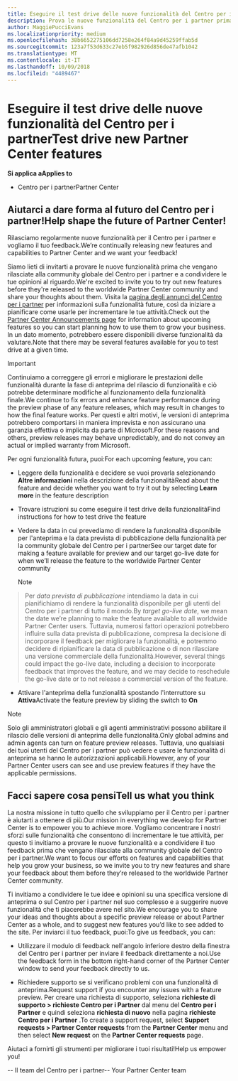 ```yaml
---
title: Eseguire il test drive delle nuove funzionalità del Centro per i partner
description: Prova le nuove funzionalità del Centro per i partner prima che vengano rilasciate e facci sapere cosa ne pensi. Aiutarci a dare forma al futuro del Centro per i partner!
author: MaggiePucciEvans
ms.localizationpriority: medium
ms.openlocfilehash: 38b6652275106dd7258e264f84a9d45259ffab5d
ms.sourcegitcommit: 123a7f53d633c27eb5f982926d856de47afb1042
ms.translationtype: MT
ms.contentlocale: it-IT
ms.lasthandoff: 10/09/2018
ms.locfileid: "4489467"
---
```

# <a name="test-drive-new-partner-center-features"></a><span data-ttu-id="59250-104">Eseguire il test drive delle nuove funzionalità del Centro per i partner</span><span class="sxs-lookup"><span data-stu-id="59250-104">Test drive new Partner Center features</span></span>

**<span data-ttu-id="59250-105">Si applica a</span><span class="sxs-lookup"><span data-stu-id="59250-105">Applies to</span></span>**

- <span data-ttu-id="59250-106">Centro per i partner</span><span class="sxs-lookup"><span data-stu-id="59250-106">Partner Center</span></span>

## <a name="help-shape-the-future-of-partner-center"></a><span data-ttu-id="59250-107">Aiutarci a dare forma al futuro del Centro per i partner!</span><span class="sxs-lookup"><span data-stu-id="59250-107">Help shape the future of Partner Center!</span></span>

<span data-ttu-id="59250-108">Rilasciamo regolarmente nuove funzionalità per il Centro per i partner e vogliamo il tuo feedback.</span><span class="sxs-lookup"><span data-stu-id="59250-108">We’re continually releasing new features and capabilities to Partner Center and we want your feedback!</span></span> 

<span data-ttu-id="59250-109">Siamo lieti di invitarti a provare le nuove funzionalità prima che vengano rilasciate alla community globale del Centro per i partner e a condividere le tue opinioni al riguardo.</span><span class="sxs-lookup"><span data-stu-id="59250-109">We're excited to invite you to try out new features before they're released to the worldwide Partner Center community and share your thoughts about them.</span></span> <span data-ttu-id="59250-110">Visita la [pagina degli annunci del Centro per i partner](https://partnercenter.microsoft.com/pcv/announcements) per informazioni sulla funzionalità future, così da iniziare a pianificare come usarle per incrementare le tue attività.</span><span class="sxs-lookup"><span data-stu-id="59250-110">Check out the [Partner Center Announcements page](https://partnercenter.microsoft.com/pcv/announcements) for information about upcoming features so you can start planning how to use them to grow your business.</span></span> <span data-ttu-id="59250-111">In un dato momento, potrebbero essere disponibili diverse funzionalità da valutare.</span><span class="sxs-lookup"><span data-stu-id="59250-111">Note that there may be several features available for you to test drive at a given time.</span></span>

> [!IMPORTANT]  
> <span data-ttu-id="59250-112">Continuiamo a correggere gli errori e migliorare le prestazioni delle funzionalità durante la fase di anteprima del rilascio di funzionalità e ciò potrebbe determinare modifiche al funzionamento della funzionalità finale.</span><span class="sxs-lookup"><span data-stu-id="59250-112">We continue to fix errors and enhance feature performance during the preview phase of any feature releases, which may result in changes to how the final feature works.</span></span> <span data-ttu-id="59250-113">Per questi e altri motivi, le versioni di anteprima potrebbero comportarsi in maniera imprevista e non assicurano una garanzia effettiva o implicita da parte di Microsoft.</span><span class="sxs-lookup"><span data-stu-id="59250-113">For these reasons and others, preview releases may behave unpredictably, and do not convey an actual or implied warranty from Microsoft.</span></span>

<span data-ttu-id="59250-114">Per ogni funzionalità futura, puoi:</span><span class="sxs-lookup"><span data-stu-id="59250-114">For each upcoming feature, you can:</span></span>

-   <span data-ttu-id="59250-115">Leggere della funzionalità e decidere se vuoi provarla selezionando **Altre informazioni** nella descrizione della funzionalità</span><span class="sxs-lookup"><span data-stu-id="59250-115">Read about the feature and decide whether you want to try it out by selecting **Learn more** in the feature description</span></span> 

-   <span data-ttu-id="59250-116">Trovare istruzioni su come eseguire il test drive della funzionalità</span><span class="sxs-lookup"><span data-stu-id="59250-116">Find instructions for how to test drive the feature</span></span>

-   <span data-ttu-id="59250-117">Vedere la data in cui prevediamo di rendere la funzionalità disponibile per l'anteprima e la data prevista di pubblicazione della funzionalità per la community globale del Centro per i partner</span><span class="sxs-lookup"><span data-stu-id="59250-117">See our target date for making a feature available for preview and our target go-live date for when we’ll release the feature to the worldwide Partner Center community</span></span> 

    > [!NOTE]  
>  <span data-ttu-id="59250-118">Per *data prevista di pubblicazione* intendiamo la data in cui pianifichiamo di rendere la funzionalità disponibile per gli utenti del Centro per i partner di tutto il mondo.</span><span class="sxs-lookup"><span data-stu-id="59250-118">By *target go-live date*, we mean the date we’re planning to make the feature available to all worldwide Partner Center users.</span></span> <span data-ttu-id="59250-119">Tuttavia, numerosi fattori operazioni potrebbero influire sulla data prevista di pubblicazione, compresa la decisione di incorporare il feedback per migliorare la funzionalità, e potremmo decidere di ripianificare la data di pubblicazione o di non rilasciare una versione commerciale della funzionalità.</span><span class="sxs-lookup"><span data-stu-id="59250-119">However, several things could impact the go-live date, including a decision to incorporate feedback that improves the feature, and we may decide to reschedule the go-live date or to not release a commercial version of the feature.</span></span>  

-   <span data-ttu-id="59250-120">Attivare l'anteprima della funzionalità spostando l'interruttore su **Attiva**</span><span class="sxs-lookup"><span data-stu-id="59250-120">Activate the feature preview by sliding the switch to **On**</span></span>

> [!NOTE]  
>  <span data-ttu-id="59250-121">Solo gli amministratori globali e gli agenti amministrativi possono abilitare il rilascio delle versioni di anteprima delle funzionalità.</span><span class="sxs-lookup"><span data-stu-id="59250-121">Only global admins and admin agents can turn on feature preview releases.</span></span> <span data-ttu-id="59250-122">Tuttavia, uno qualsiasi dei tuoi utenti del Centro per i partner può vedere e usare le funzionalità di anteprima se hanno le autorizzazioni applicabili.</span><span class="sxs-lookup"><span data-stu-id="59250-122">However, any of your Partner Center users can see and use preview features if they have the applicable permissions.</span></span>
 
## <a name="tell-us-what-you-think"></a><span data-ttu-id="59250-123">Facci sapere cosa pensi</span><span class="sxs-lookup"><span data-stu-id="59250-123">Tell us what you think</span></span>

<span data-ttu-id="59250-124">La nostra missione in tutto quello che sviluppiamo per il Centro per i partner è aiutarti a ottenere di più.</span><span class="sxs-lookup"><span data-stu-id="59250-124">Our mission in everything we develop for Partner Center is to empower you to achieve more.</span></span> <span data-ttu-id="59250-125">Vogliamo concentrare i nostri sforzi sulle funzionalità che consentono di incrementare le tue attività, per questo ti invitiamo a provare le nuove funzionalità e a condividere il tuo feedback prima che vengano rilasciate alla community globale del Centro per i partner.</span><span class="sxs-lookup"><span data-stu-id="59250-125">We want to focus our efforts on features and capabilities that help you grow your business, so we invite you to try new features and share your feedback about them before they’re released to the worldwide Partner Center community.</span></span> 

<span data-ttu-id="59250-126">Ti invitiamo a condividere le tue idee e opinioni su una specifica versione di anteprima o sul Centro per i partner nel suo complesso e a suggerire nuove funzionalità che ti piacerebbe avere nel sito.</span><span class="sxs-lookup"><span data-stu-id="59250-126">We encourage you to share your ideas and thoughts about a specific preview release or about Partner Center as a whole, and to suggest new features you’d like to see added to the site.</span></span> <span data-ttu-id="59250-127">Per inviarci il tuo feedback, puoi:</span><span class="sxs-lookup"><span data-stu-id="59250-127">To give us feedback, you can:</span></span>  

-   <span data-ttu-id="59250-128">Utilizzare il modulo di feedback nell'angolo inferiore destro della finestra del Centro per i partner per inviare il feedback direttamente a noi.</span><span class="sxs-lookup"><span data-stu-id="59250-128">Use the feedback form in the bottom right-hand corner of the Partner Center window to send your feedback directly to us.</span></span> 

-   <span data-ttu-id="59250-129">Richiedere supporto se si verificano problemi con una funzionalità di anteprima.</span><span class="sxs-lookup"><span data-stu-id="59250-129">Request support if you encounter any issues with a feature preview.</span></span> <span data-ttu-id="59250-130">Per creare una richiesta di supporto, seleziona **richieste di supporto > richieste Centro per i Partner** dal menu del **Centro per i Partner** e quindi seleziona **richiesta di nuovo** nella pagina **richieste Centro per i Partner** .</span><span class="sxs-lookup"><span data-stu-id="59250-130">To create a support request, select **Support requests > Partner Center requests** from the **Partner Center** menu and then select **New request** on the **Partner Center requests** page.</span></span>

<span data-ttu-id="59250-131">Aiutaci a fornirti gli strumenti per migliorare i tuoi risultati!</span><span class="sxs-lookup"><span data-stu-id="59250-131">Help us empower you!</span></span>

<span data-ttu-id="59250-132">-- Il team del Centro per i partner</span><span class="sxs-lookup"><span data-stu-id="59250-132">-- Your Partner Center team</span></span>


